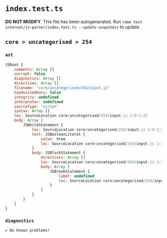 # `index.test.ts`

**DO NOT MODIFY**. This file has been autogenerated. Run `rome test internal/js-parser/index.test.ts --update-snapshots` to update.

## `core > uncategorised > 254`

### `ast`

```javascript
JSRoot {
	comments: Array []
	corrupt: false
	diagnostics: Array []
	directives: Array []
	filename: "core/uncategorised/254/input.js"
	hasHoistedVars: false
	integrity: undefined
	interpreter: undefined
	sourceType: "script"
	syntax: Array []
	loc: SourceLocation core/uncategorised/254/input.js 1:0-1:22
	body: Array [
		JSWhileStatement {
			loc: SourceLocation core/uncategorised/254/input.js 1:0-1:22
			test: JSBooleanLiteral {
				value: true
				loc: SourceLocation core/uncategorised/254/input.js 1:7-1:11
			}
			body: JSBlockStatement {
				directives: Array []
				loc: SourceLocation core/uncategorised/254/input.js 1:13-1:22
				body: Array [
					JSBreakStatement {
						label: undefined
						loc: SourceLocation core/uncategorised/254/input.js 1:15-1:20
					}
				]
			}
		}
	]
}
```

### `diagnostics`

```
✔ No known problems!

```
